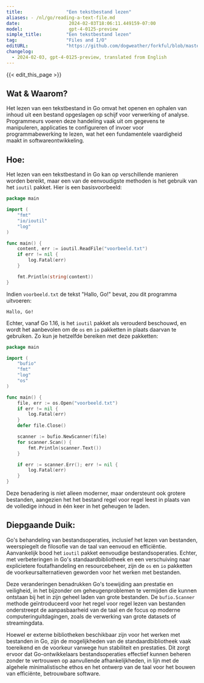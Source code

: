 ```yaml
---
title:                "Een tekstbestand lezen"
aliases: - /nl/go/reading-a-text-file.md
date:                  2024-02-03T18:06:11.449159-07:00
model:                 gpt-4-0125-preview
simple_title:         "Een tekstbestand lezen"
tag:                  "Files and I/O"
editURL:              "https://github.com/dogweather/forkful/blob/master/content/nl/go/reading-a-text-file.md"
changelog:
  - 2024-02-03, gpt-4-0125-preview, translated from English
---
```


{{< edit_this_page >}}

## Wat & Waarom?

Het lezen van een tekstbestand in Go omvat het openen en ophalen van inhoud uit een bestand opgeslagen op schijf voor verwerking of analyse. Programmeurs voeren deze handeling vaak uit om gegevens te manipuleren, applicaties te configureren of invoer voor programmabewerking te lezen, wat het een fundamentele vaardigheid maakt in softwareontwikkeling.

## Hoe:

Het lezen van een tekstbestand in Go kan op verschillende manieren worden bereikt, maar een van de eenvoudigste methoden is het gebruik van het `ioutil` pakket. Hier is een basisvoorbeeld:

```go
package main

import (
    "fmt"
    "io/ioutil"
    "log"
)

func main() {
    content, err := ioutil.ReadFile("voorbeeld.txt")
    if err != nil {
        log.Fatal(err)
    }

    fmt.Println(string(content))
}
```

Indien `voorbeeld.txt` de tekst "Hallo, Go!" bevat, zou dit programma uitvoeren:

```
Hallo, Go!
```

Echter, vanaf Go 1.16, is het `ioutil` pakket als verouderd beschouwd, en wordt het aanbevolen om de `os` en `io` pakketten in plaats daarvan te gebruiken. Zo kun je hetzelfde bereiken met deze pakketten:

```go
package main

import (
    "bufio"
    "fmt"
    "log"
    "os"
)

func main() {
    file, err := os.Open("voorbeeld.txt")
    if err != nil {
        log.Fatal(err)
    }
    defer file.Close()

    scanner := bufio.NewScanner(file)
    for scanner.Scan() {
        fmt.Println(scanner.Text())
    }

    if err := scanner.Err(); err != nil {
        log.Fatal(err)
    }
}
```

Deze benadering is niet alleen moderner, maar ondersteunt ook grotere bestanden, aangezien het het bestand regel voor regel leest in plaats van de volledige inhoud in één keer in het geheugen te laden.

## Diepgaande Duik:

Go's behandeling van bestandsoperaties, inclusief het lezen van bestanden, weerspiegelt de filosofie van de taal van eenvoud en efficiëntie. Aanvankelijk bood het `ioutil` pakket eenvoudige bestandsoperaties. Echter, met verbeteringen in Go's standaardbibliotheek en een verschuiving naar explicietere foutafhandeling en resourcebeheer, zijn de `os` en `io` pakketten de voorkeursalternatieven geworden voor het werken met bestanden.

Deze veranderingen benadrukken Go's toewijding aan prestatie en veiligheid, in het bijzonder om geheugenproblemen te vermijden die kunnen ontstaan bij het in zijn geheel laden van grote bestanden. De `bufio.Scanner` methode geïntroduceerd voor het regel voor regel lezen van bestanden onderstreept de aanpasbaarheid van de taal en de focus op moderne computeringuitdagingen, zoals de verwerking van grote datasets of streamingdata.

Hoewel er externe bibliotheken beschikbaar zijn voor het werken met bestanden in Go, zijn de mogelijkheden van de standaardbibliotheek vaak toereikend en de voorkeur vanwege hun stabiliteit en prestaties. Dit zorgt ervoor dat Go-ontwikkelaars bestandsoperaties effectief kunnen beheren zonder te vertrouwen op aanvullende afhankelijkheden, in lijn met de algehele minimalistische ethos en het ontwerp van de taal voor het bouwen van efficiënte, betrouwbare software.
